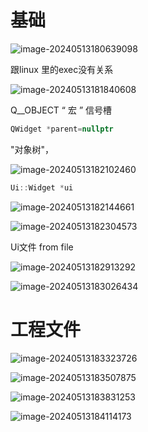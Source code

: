 # 基础

![image-20240513180639098](C:\Users\30780\AppData\Roaming\Typora\typora-user-images\image-20240513180639098.png)

跟linux  里的exec没有关系

![image-20240513181840608](C:\Users\30780\AppData\Roaming\Typora\typora-user-images\image-20240513181840608.png)

Q__OBJECT “ 宏 ” 信号槽 

```C++
QWidget *parent=nullptr
```

"对象树"，

![image-20240513182102460](C:\Users\30780\AppData\Roaming\Typora\typora-user-images\image-20240513182102460.png)

```C++
Ui::Widget *ui
```

![image-20240513182144661](C:\Users\30780\AppData\Roaming\Typora\typora-user-images\image-20240513182144661.png)

![image-20240513182304573](C:\Users\30780\AppData\Roaming\Typora\typora-user-images\image-20240513182304573.png)

 Ui文件  from file

![image-20240513182913292](C:\Users\30780\AppData\Roaming\Typora\typora-user-images\image-20240513182913292.png)

![image-20240513183026434](C:\Users\30780\AppData\Roaming\Typora\typora-user-images\image-20240513183026434.png)

# 工程文件

![image-20240513183323726](C:\Users\30780\AppData\Roaming\Typora\typora-user-images\image-20240513183323726.png)

![image-20240513183507875](C:\Users\30780\AppData\Roaming\Typora\typora-user-images\image-20240513183507875.png)

![image-20240513183831253](C:\Users\30780\AppData\Roaming\Typora\typora-user-images\image-20240513183831253.png)

![image-20240513184114173](C:\Users\30780\AppData\Roaming\Typora\typora-user-images\image-20240513184114173.png)